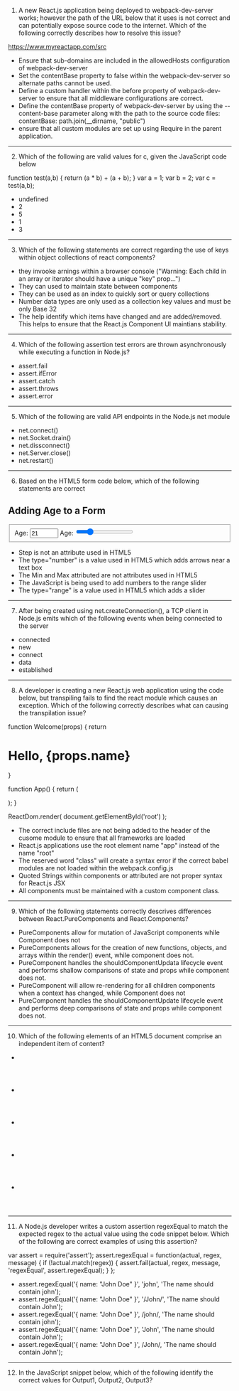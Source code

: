 1. A new React.js application being deployed to webpack-dev-server works; however the path of the URL below that it uses is not correct and can potentially expose source code to the internet. Which of the following correctly describes how to resolve this issue?

https://www.myreactapp.com/src

- Ensure that sub-domains are included in the allowedHosts configuration of webpack-dev-server
- Set the contentBase property to false within the webpack-dev-server so alternate paths cannot be used.
- Define a custom handler within the before property of webpack-dev-server to ensure that all middleware configurations are correct.
- Define the contentBase property of webpack-dev-server by using the --content-base parameter along with the path to the source code files: 
    contentBase: path.join(__dirname, "public")
- ensure that all custom modules are set up using Require in the parent application. 

___________________________________________________________________________________________________________________________

2. Which of the following are valid values for c, given the JavaScript code below

function test(a,b) {
    return (a * b) + (a + b);
}
var a = 1;
var b = 2;
var c = test(a,b);

- undefined
- 2
- 5
- 1
- 3

___________________________________________________________________________________________________________________________

3. Which of the following statements are correct regarding the use of keys within object collections of react components?

- they invooke arnings within a browser console ("Warning: Each child in an array or iterator should have a unique "key" prop...")
- They can used to maintain state between components
- They can be used as an index to quickly sort or query collections
- Number data types are only used as a collection key values and must be only Base 32
- The help identify which items have changed and are added/removed. This helps to ensure that the React.js Component UI maintians stability. 
___________________________________________________________________________________________________________________________

4. Which of the following assertion test errors are thrown asynchronously while executing a function in Node.js?

- assert.fail
- assert.ifError
- assert.catch
- assert.throws
- assert.error
___________________________________________________________________________________________________________________________

5. Which of the following are valid API endpoints in the Node.js net module

- net.connect()
- net.Socket.drain()
- net.dissconnect()
- net.Server.close()
- net.restart()

___________________________________________________________________________________________________________________________

6. Based on the HTML5 form code below, which of the following statements are correct

<form method="post" action="path or location of server-side script">
    <h2>Adding Age to a Form</h2>
    <fieldset>
        <label> Age:
        <input type="number" min="18" max="100" step="1" value="21" onchange="showValue(this.value)">
        </label>
         <label> Age:
        <input type="range" min="0" max="100" step="1" value="21">
        </label>
        <span id="agedisplay"></span>
        <script>
            function showValue(newValue) {
                document.getElementById('agedisplay').innerHTML = newValue;
            }
        </script>
    </fieldset>
</form>


- Step is not an attribute used in HTML5
- The type="number" is a value used in HTML5 which adds arrows near a text box
- The Min and Max attributed are not attributes used in HTML5
- The JavaScript is being used to add numbers to the range slider
- The type="range" is a value used in HTML5 which adds a slider
___________________________________________________________________________________________________________________________

7. After being created using net.createConnection(), a TCP client in Node.js emits which of the following events when being connected to the server

- connected
- new
- connect
- data
- established

_______________________________________________________________________________________________________________________
 8. A developer is creating a new React.js web application using the code below, but transpiling fails to find the react module which causes an exception. Which of the following correctly describes what can causing the transpilation issue?

 function Welcome(props) {
     return <h1> Hello, {props.name}</h1>
 }

 function App() {
     return (
         <div class="welcomebanner">
            <Welcome name="Sara" />
            <Welcome name="Cahal" />
            <Welcome name="Edite" />
         </div>
     );
 }

 ReactDom.render(
     <App />
     document.getElementById('root')
 );

 - The correct include files are not being added to the header of the cusome module to ensure that all frameworks are loaded
 - React.js applications use the root element name "app" instead of the name "root"
 - The reserved word "class" will create a syntax error if the correct babel modules are not loaded within the webpack.config.js
 - Quoted Strings within components or attributed are not proper syntax for React.js JSX
 - All components must be maintained with a custom component class. 
 ___________________________________________________________________________________________________________________________

 9. Which of the following statements correctly descrives differences between React.PureComponents and React.Components? 

 - PureComponents allow for mutation of JavaScript components while Component does not
 - PureComponents allows for the creation of new functions, objects, and arrays within the render() event, while component does not. 
 - PureComponent handles the shouldComponentUpdata lifecycle event and performs shallow comparisons of state and props while component does not. 
 - PureComponent will allow re-rendering for all children components when a context has changed, while Component does not 
 - PureComponent handles the shouldComponentUpdate lifecycle event and performs deep comparisons of state and props while component does not. 
 ___________________________________________________________________________________________________________________________

 10. Which of the following elements of an HTML5 document comprise an independent item of content? 

 - <aside>
 - <header>
 - <article>
 - <footer>
 - <section>

 ____________________________________________________________________________________________________________________________

 11. A Node.js developer writes a custom assertion regexEqual to match the expected regex to the actual value using the code snippet below. 
 Which of the following are correct examples of using this assertion? 

 var assert = require('assert');
 assert.regexEqual = function(actual, regex, message) {
     if (!actual.match(regex)) {
         assert.fail(actual, regex, message, 'regexEqual', assert.regexEqual);
     }
 };

 - assert.regexEqual('{ name: "John Doe" }', 'john', 'The name should contain john');
 - assert.regexEqual('{ name: "John Doe" }', '/John/', 'The name should contain John');
 - assert.regexEqual('{ name: "John Doe" }', /john/, 'The name should contain john');
 - assert.regexEqual('{ name: "John Doe" }', 'John', 'The name should contain John');
 - assert.regexEqual('{ name: "John Doe" }', /John/, 'The name should contain John');



 ____________________________________________________________________________________________________________________________

 12. In the JavaScript snippet below, which of the following identify the correct values for Output1, Output2, Output3?

 <script>
     let x = 20;
     var y = 20;
     {
         let x = 50;
         var y = 50;
         {
             let x = 22;
             var y = 22;
             document.write("x: " + x + "<br/>");
             document.write("y: " + y + "<br/>");
             Output 1
         }
         document.write("x: " + x + "<br/>");
         document.write("y: " + y + "<br/>");
         Output 2
     }

     document.write("x: " + x + "<br/>");
     document.write("y: " + y + "<br/>");
     Output 3

    - 
       Output 1:
        x: 22 
        y: 22
       Output 2: 
        x: 22
        y: 22
       Output 3:
        x: 20
        y: 22

    - 
       Output 1:
        x: 20 
        y: 22
       Output 2: 
        x: 22
        y: 22
       Output 3:
        x: 20
        y: 20
    
    - 
       Output 1:
        x: 22 
        y: 22
       Output 2: 
        x: 50
        y: 50
       Output 3:
        x: 20
        y: 20

    - 
       Output 1:
        x: 22 
        y: 22
       Output 2: 
        x: 50
        y: 22
       Output 3:
        x: 20
        y: 20
    - 
       Output 1:
        x: 22 
        y: 22
       Output 2: 
        x: 50
        y: 22
       Output 3:
        x: 20
        y: 22

 ____________________________________________________________________________________________________________________________

13. Which of the following can be substituted for the ***** in the node.js code below to result in an assertion error/ 

var assert = require('assert');
assert.timeout = function(actualPromise, timeout, message) {
    return Promise.race([actualPromise, new Promise(function(resolve, reject) {
        setTimeout(function() {
            reject(new assert.AssertionError({ message: message, 
                actual: "Didn't complete in " + timeout + " ms",
                expected: "Should comlete in " + timeout + " ms"
            }));
        }, timeout);
    })]);
};

assert.timeout(new Promise(function(resolve){
    *****
}), 1000, 'The function should return within 1000 ms.').catch(function(err) {
    setTimeout(function() { throw err; });
});

- setTimeout(function() { resolve("message"); }, 1200);
- resolve("message");
- setTimeout(function() { resolve("message"); }, 800);
- setTimeout(function() { resolve("message"); }, 2000);
- setTimeout(function() { resolve("message"); });

____________________________________________________________________________________________________________________________

14. The --inline and --hot parameters on webpack-dev-server do not appear to be working due to multiple re-loading HMR threads and content changes.
which of the following are possible ways that webpack-dev-server can be reload changes by using --hot or --inline?

- Run a command via terminal/command line specifying a unique port to use: webpack-dev-server --hot --port=8081
- Add an entry to webopack.config.js like
    devServer: {
        inline: true,
        hot: false
    }
- Install webpack-dev-serve globally using npm install webpack-dev-server --save
- perform the npm commands npm run dev
- Add an entry to the scripts object of package.json like:
{
    scripts: 
    {"start": "webpack-dev-server --hot --inline"}
}

____________________________________________________________________________________________________________________________

15. Which of the following are valid comment tags in HTML 5

- <REM      >
- -- Comment Text
- /* Comment Text */
- <!-- Comment Text -->
- // Comment Text
____________________________________________________________________________________________________________________________

16. Which of the following are valid methods exported by the http module in Node.js to send a request to a URL?

- http.send({host: 'localhost', port: 8000, path: '/url'}, requestCallback).end();
- http.get({host: 'localhost', port: 8000, path: '/url'}, requestCallback).end();
- http.connect({host: 'localhost', port: 8000, path: '/url'}, requestCallback).end();
- http.request({host: 'localhost', port: 8000, path: '/url'}, requestCallback).end();
- var request = http.request({host: 'localhost', port: 8000, path: '/url', method: 'Post'}, 
    requestCallback);
    request.end('first_name=john&last_name=doe');
____________________________________________________________________________________________________________________________

17. Which of the following statements about JavaScript Strict Mode are correct

- Variables must be declared before they can be assigned a value in strict mode
- in ECMAScript 6+, module code is not run in strict mode
- It can be deactivated with the sentence 'no strict'
- It can be activated with the sentence 'use strict'
- It is a directive that once activated, enforces good JavaScript coding practices inside an execution block 

____________________________________________________________________________________________________________________________

18. There is a request to perform a sort on a complex object JavaScript array before mounting a React.js component that is a collection of divs.
Which of the following actions ensure the object array is sorted properly before the component finishes?

- Export the React.js Component, which will automatically sort the object array
- Perform the sort within the componentWillMount() lifecycle event 
- Sort the object array propr to the components initialization and pass the array in as a property
- create an anonymous function within the component that performs the sort regardless of lifecycle event.
- Override the event shouldComponentUpdate() and perform the sort of the object array. 

____________________________________________________________________________________________________________________________